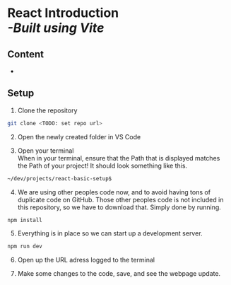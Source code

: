 # React Introduction <br> *-Built using Vite*

## Content

- 

## Setup

1. Clone the repository
```sh
git clone <TODO: set repo url>
```

2. Open the newly created folder in VS Code

3. Open your terminal <br> When in your terminal, ensure that the Path that is displayed matches the Path of your project! It should look something like this.
```sh
~/dev/projects/react-basic-setup$
```

4. We are using other peoples code now, and to avoid having tons of duplicate code on GitHub. Those other peoples code is not included in this repository, so we have to download that. Simply done by running.
```sh
npm install
```

5. Everything is in place so we can start up a development server.
```sh
npm run dev
```

6. Open up the URL adress logged to the terminal

7. Make some changes to the code, save, and see the webpage update.